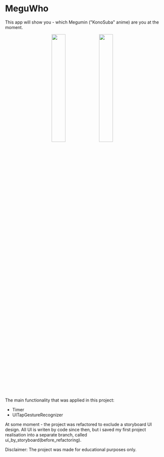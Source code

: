 # MeguWho
 This app will show you - which Megumin ("KonoSuba" anime) are you at the moment.
 
<p align="center">
<img src="https://user-images.githubusercontent.com/82824022/211196413-66daa753-e764-4656-8ecf-8c9970fd476c.PNG" width=30% height=30%>  <img src="https://user-images.githubusercontent.com/82824022/211196419-b4e294e6-a012-4e55-910d-38bcb0aeec29.PNG" width=30% height=30%>
</p>

The main functionality that was applied in this project:
- Timer
- UITapGestureRecognizer

At some moment - the project was refactored to exclude a storyboard UI design. All UI is writen by code since then, but i saved my first project realisation into a separate branch, called ui_by_storyboard(before_refactoring).

Disclaimer:
The project was made for educational purposes only.
